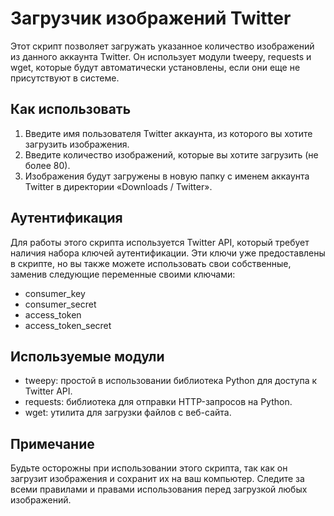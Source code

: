 <h1>Загрузчик изображений Twitter</h1>
<p>Этот скрипт позволяет загружать указанное количество изображений из данного аккаунта Twitter. Он использует модули tweepy, requests и wget, которые будут автоматически установлены, если они еще не присутствуют в системе.</p>
<h2>Как использовать</h2>
<ol>
  <li>Введите имя пользователя Twitter аккаунта, из которого вы хотите загрузить изображения.</li>
  <li>Введите количество изображений, которые вы хотите загрузить (не более 80).</li>
  <li>Изображения будут загружены в новую папку с именем аккаунта Twitter в директории «Downloads / Twitter».</li>
</ol>
<h2>Аутентификация</h2>
<p>Для работы этого скрипта используется Twitter API, который требует наличия набора ключей аутентификации. Эти ключи уже предоставлены в скрипте, но вы также можете использовать свои собственные, заменив следующие переменные своими ключами:</p>
<ul>
  <li>consumer_key</li>
  <li>consumer_secret</li>
  <li>access_token</li>
  <li>access_token_secret</li>
</ul>
<h2>Используемые модули</h2>
<ul>
  <li>tweepy: простой в использовании библиотека Python для доступа к Twitter API.</li>
  <li>requests: библиотека для отправки HTTP-запросов на Python.</li>
  <li>wget: утилита для загрузки файлов с веб-сайта.</li>
</ul>
<h2>Примечание</h2>
<p>Будьте осторожны при использовании этого скрипта, так как он загрузит изображения и сохранит их на ваш компьютер. Следите за всеми правилами и правами использования перед загрузкой любых изображений.</p>
